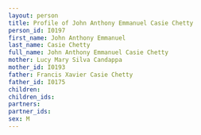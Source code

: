 ```yaml
---
layout: person
title: Profile of John Anthony Emmanuel Casie Chetty
person_id: I0197
first_name: John Anthony Emmanuel
last_name: Casie Chetty
full_name: John Anthony Emmanuel Casie Chetty
mother: Lucy Mary Silva Candappa
mother_id: I0193
father: Francis Xavier Casie Chetty
father_id: I0175
children:
children_ids:
partners:
partner_ids:
sex: M
---
```


